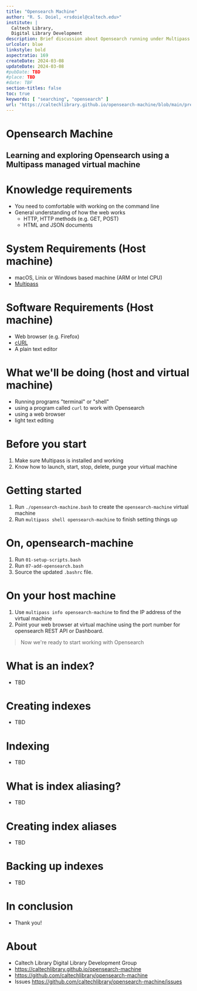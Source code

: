 ```yaml
---
title: "Opensearch Machine"
author: "R. S. Doiel, <rsdoiel@caltech.edu>"
institute: |
  Caltech Library,
  Digital Library Development
description: Brief discussion about Opensearch running under Multipass managed virtual machines
urlcolor: blue
linkstyle: bold
aspectratio: 169
createDate: 2024-03-08
updateDate: 2024-03-08
#pubDate: TBD
#place: TBD
#date: TBF
section-titles: false
toc: true
keywords: [ "searching", "opensearch" ]
url: "https://caltechlibrary.github.io/opensearch-machine/blob/main/presentation.md"
---
```


# Opensearch Machine

## Learning and exploring Opensearch using a Multipass managed virtual machine

# Knowledge requirements

- You need to comfortable with working on the command line
- General understanding of how the web works
    - HTTP, HTTP methods (e.g. GET, POST)
    - HTML and JSON documents

# System Requirements (Host machine)

- macOS, Linix or Windows based machine (ARM or Intel CPU)
- [Multipass](https://multipass.run)

# Software Requirements (Host machine)

- Web browser (e.g. Firefox)
- [cURL](https://curl.se)
- A plain text editor

# What we'll be doing (host and virtual machine)

- Running programs "terminal" or "shell"
- using a program called `curl` to work with Opensearch
- using a web browser
- light text editing

# Before you start

1. Make sure Multipass is installed and working
2. Know how to launch, start, stop, delete, purge your virtual machine

# Getting started

1. Run `./opensearch-machine.bash` to create the `opensearch-machine` virtual machine
2. Run `multipass shell opensearch-machine` to finish setting things up

# On, opensearch-machine

1. Run `01-setup-scripts.bash`
2. Run `07-add-opensearch.bash`
3. Source the updated `.bashrc` file.

# On your host machine

1. Use `multipass info opensearch-machine` to find the IP address of the virtual machine
2. Point your web browser at virtual machine using the port number for opensearch REST API or Dashboard.

> Now we're ready to start working with Opensearch

# What is an index?

- TBD

# Creating indexes

- TBD

# Indexing 

- TBD

# What is index aliasing?

- TBD

# Creating index aliases

- TBD

# Backing up indexes

- TBD

# In conclusion

- Thank you!

# About

- Caltech Library Digital Library Development Group
- <https://caltechlibrary.github.io/opensearch-machine>
- <https://github.com/caltechlibrary/opensearch-machine>
- Issues <https://github.com/caltechlibrary/opensearch-machine/issues>


